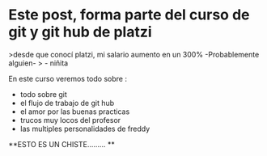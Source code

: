 <h1>
Este post, forma parte del curso de git y git hub de platzi
</h1>
>desde que conocí platzi, mi salario aumento en un 300%
-Probablemente alguien-
> - niñita 

En este curso veremos todo sobre : 
- todo sobre git 
- el flujo de trabajo de git hub 
- el amor por las buenas practicas
- trucos muy locos del profesor 
- las multiples personalidades de freddy 

**ESTO ES UN CHISTE.........
**
